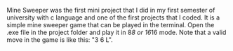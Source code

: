 Mine Sweeper was the first mini project that I did in my first semester of university with c language and one of the first projects that I coded.
It is a simple mine sweeper game that can be played in the terminal. Open the .exe file in the project folder and play it in 8*8 or 16*16 mode.
Note that a valid move in the game is like this: "3 6 L".
